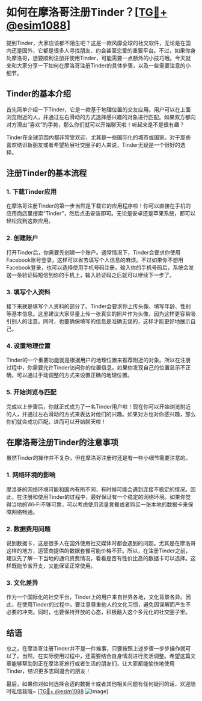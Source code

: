 # 如何在摩洛哥注册Tinder？[[TG💪+ @esim1088](https://t.me/s/esim1088)]

提到Tinder，大家应该都不陌生吧？这是一款风靡全球的社交软件，无论是在国内还是国外，它都是很多人寻找朋友、约会甚至恋爱的重要平台。不过，如果你身处摩洛哥，想要顺利注册并使用Tinder，可能需要一点额外的小技巧哦。今天就来和大家分享一下如何在摩洛哥注册Tinder的具体步骤，以及一些需要注意的小细节。

## Tinder的基本介绍

首先简单介绍一下Tinder，它是一款基于地理位置的交友应用。用户可以在上面浏览附近的人，并通过左右滑动的方式选择感兴趣的对象进行匹配。如果双方都向对方滑出“喜欢”的手势，那么你们就可以开始聊天啦！听起来是不是很有趣？

Tinder在全球范围内都非常受欢迎，尤其是一些国际化的城市或国家。对于那些喜欢结识新朋友或者希望拓展社交圈子的人来说，Tinder无疑是一个很好的选择。

## 注册Tinder的基本流程

### 1. 下载Tinder应用

在摩洛哥注册Tinder的第一步当然是下载它的应用程序啦！你可以直接在手机的应用商店里搜索“Tinder”，然后点击安装即可。无论是安卓还是苹果系统，都可以轻松找到这款应用。

### 2. 创建账户

打开Tinder后，你需要先创建一个账户。通常情况下，Tinder会要求你使用Facebook账号登录，这样可以省去填写个人信息的麻烦。不过如果你不想用Facebook登录，也可以选择使用手机号码注册。输入你的手机号码后，系统会发送一条验证码短信到你的手机上，输入验证码之后就可以继续下一步了。

### 3. 填写个人资料

接下来就是填写个人资料的部分了。Tinder会要求你上传头像、填写年龄、性别等基本信息。这里建议大家尽量上传一张真实的照片作为头像，因为这样更容易吸引别人的注意。同时，也要确保填写的信息是准确无误的，这样才能更好地展示自己。

### 4. 设置地理位置

Tinder的一个重要功能就是根据用户的地理位置来推荐附近的对象。所以在注册过程中，你需要允许Tinder访问你的位置信息。如果你发现自己的位置显示不正确，可以通过手动调整的方式来设置正确的地理位置。

### 5. 开始浏览与匹配

完成以上步骤后，你就正式成为了一名Tinder用户啦！现在你可以开始浏览附近的人，并通过左右滑动的方式来表达对他们的兴趣。如果对方也对你感兴趣，那么你们就会成功匹配，进而可以开始聊天啦！

## 在摩洛哥注册Tinder的注意事项

虽然Tinder的操作并不复杂，但在摩洛哥注册时还是有一些小细节需要注意的。

### 1. 网络环境的影响

摩洛哥的网络环境可能和国内有所不同，有时候可能会遇到连接不稳定的情况。因此，在注册和使用Tinder的过程中，最好保证有一个稳定的网络环境。如果你觉得当地的Wi-Fi不够可靠，可以考虑使用流量套餐或者购买一张本地的数据卡来保障网络畅通。

### 2. 数据费用问题

说到数据卡，这是很多人在国外使用社交媒体时都会遇到的问题。尤其是在摩洛哥这样的地方，运营商提供的数据套餐可能价格不菲。所以，在注册Tinder之前，建议先了解一下当地的通讯资费情况，看看是否有性价比高的数据卡可以选择。这样既能节省开支，又能保证正常使用。

### 3. 文化差异

作为一个国际化的社交平台，Tinder上的用户来自世界各地，文化背景各异。因此，在使用Tinder的过程中，要注意尊重他人的文化习惯，避免因误解而产生不必要的冲突。同时，也要保持开放的心态，积极融入这个多元化的社交圈子里。

## 结语

总之，在摩洛哥注册Tinder并不是一件难事，只要按照上述步骤一步步操作就可以了。当然，在实际使用过程中，还需要结合自身情况进行灵活调整。希望这篇文章能够帮助到正在摩洛哥旅行或者生活的朋友们，让大家都能愉快地使用Tinder，结识更多志同道合的朋友！

最后，如果你对如何选择合适的数据卡或者其他相关问题有任何疑问的话，欢迎随时私信我哦~ [[TG💪+ @esim1088](https://t.me/s/esim1088) ![Image](https://i.postimg.cc/4NQfJmqS/Snipaste-2025-05-13-00-14-12.png)]